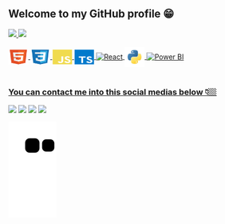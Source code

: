 ## Welcome to my GitHub profile 😁

 <div>
  <a href="https://github.com/joaoacastro">
  <img height="180em" src="https://github-readme-stats.vercel.app/api?username=joaoacastro&show_icons=true&theme=onedark&include_all_commits=true&count_private=true"/>
  <img height="180em" src="https://github-readme-stats.vercel.app/api/top-langs/?username=joaoacastro&layout=compact&langs_count=6&theme=onedark"/>
</div>
<div style="display: inline_block"><br>
  <img align="center" alt="HTML" height="30" width="40" src="https://raw.githubusercontent.com/devicons/devicon/master/icons/html5/html5-original.svg">
  <img align="center" alt="CSS" height="30" width="40" src="https://raw.githubusercontent.com/devicons/devicon/master/icons/css3/css3-original.svg">
  <img align="center" alt="Js" height="30" width="40" src="https://raw.githubusercontent.com/devicons/devicon/master/icons/javascript/javascript-plain.svg">
  <img align="center" alt="Ts" height="30" width="40" src="https://raw.githubusercontent.com/devicons/devicon/master/icons/typescript/typescript-plain.svg">
  <img align="center" alt="React" height="40" width="40" src="https://cdn4.iconfinder.com/data/icons/logos-3/600/React.js_logo-512.png">
  <img align="center" alt="PY" height ="40" width="40" src="https://raw.githubusercontent.com/github/explore/80688e429a7d4ef2fca1e82350fe8e3517d3494d/topics/python/python.png"> 
  <img align="center" alt="Power BI" height="40" width="40" src="https://upload.wikimedia.org/wikipedia/commons/thumb/c/cf/New_Power_BI_Logo.svg/1200px-New_Power_BI_Logo.svg.png">
</div>
  
 <br>
 
  ### You can contact me into this social medias below 👇🏼

 
<div> 
 
  <a href = "mailto:joaoaccastro@gmail.com"><img src="https://img.shields.io/badge/-Gmail-%23333?style=for-the-badge&logo=gmail&logoColor=white" target="_blank"></a>
  <a href="https://www.linkedin.com/in/joao-ac-castro" target="_blank"><img src="https://img.shields.io/badge/-LinkedIn-%230077B5?style=for-the-badge&logo=linkedin&logoColor=white" target="_blank"></a> 
  <a href="https://instagram.com/jonnycastro" target="_blank"><img src="https://img.shields.io/badge/-Instagram-%23E4405F?style=for-the-badge&logo=instagram&logoColor=white" target="_blank"></a>
  <a href="https://twitter.com/jonny_castro" target="_blank"><img src="https://img.shields.io/badge/-twitter-%230077B5?style=for-the-badge&logo=twitter&logoColor=white" target="_blank"></a> 
 
  ![Snake animation](https://github.com/joaoacastro/joaoacastro/blob/output/github-contribution-grid-snake.svg)

</div>

